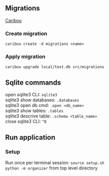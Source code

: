 ## Migrations
[Caribou](https://github.com/clutchski/caribou?tab=readme-ov-file#caribou-sqlite-migrations)
### Create migration
`caribou create -d migrations <name>`
### Apply migration
`caribou upgrade local/test.db src/migrations`
## Sqlite commands
open sqlite3 CLI: `sqlite3`\
sqlite3 show databases: `.databases`\
sqlite3 open db cmd: `.open <db_name>`\
sqlite3 show tables: `.tables`\
sqlite3 descrive table: `.schema <table_name>`\
close sqlite3 CLI: `^D`
## Run application
### Setup
Run once per terminal session: `source setup.sh`\
`python -m organizer` from top level directory